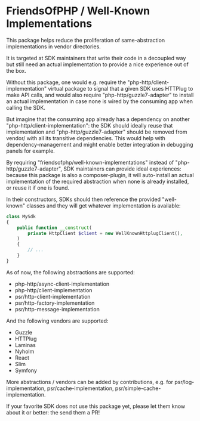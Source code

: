 # FriendsOfPHP / Well-Known Implementations

This package helps reduce the proliferation of same-abstraction implementations
in vendor directories.

It is targeted at SDK maintainers that write their code in a decoupled way but
still need an actual implementation to provide a nice experience out of the box.

Without this package, one would e.g. require the "php-http/client-implementation"
virtual package to signal that a given SDK uses HTTPlug to make API calls, and
would also require "php-http/guzzle7-adapter" to install an actual
implementation in case none is wired by the consuming app when calling the SDK.

But imagine that the consuming app already has a dependency on another
"php-http/client-implementation": the SDK should ideally reuse that
implementation and "php-http/guzzle7-adapter" should be removed from vendor/ with
all its transitive dependencies. This would help with dependency-management and
might enable better integration in debugging panels for example.

By requiring "friendsofphp/well-known-implementations" instead of
"php-http/guzzle7-adapter", SDK maintainers can provide ideal experiences:
because this package is also a composer-plugin, it will auto-install an actual
implementation of the required abstraction when none is already installed, or
reuse it if one is found.

In their constructors, SDKs should then reference the provided "well-known"
classes and they will get whatever implementation is available:

```php
class MySdk
{
    public function __construct(
        private HttpClient $client = new WellKnownHttplugClient(),
    )
    {
        // ...
    }
}
```

As of now, the following abstractions are supported:
 - php-http/async-client-implementation
 - php-http/client-implementation
 - psr/http-client-implementation
 - psr/http-factory-implementation
 - psr/http-message-implementation

And the following vendors are supported:
 - Guzzle
 - HTTPlug
 - Laminas
 - Nyholm
 - React
 - Slim
 - Symfony

More abstractions / vendors can be added by contributions, e.g. for
psr/log-implementation, psr/cache-implementation, psr/simple-cache-implementation.

If your favorite SDK does not use this package yet, please let them know about it
or better: the send them a PR!
